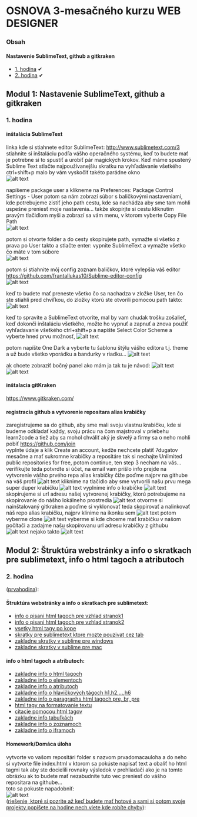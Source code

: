 # OSNOVA 3-mesačného kurzu WEB DESIGNER

### Obsah
#### Nastavenie SublimeText, github a gitkraken

- [1. hodina](#1) &#10004;
- [2. hodina](#2) &#10004;

## Modul 1: Nastavenie SublimeText, github a gitkraken

### <a name="1">1. hodina</a>

#### inštalácia SublimeText</br>
linka kde si stiahnete editor SublimeText: <a name="http://www.sublimetext.com/3">http://www.sublimetext.com/3</a></br>
stiahnite si inštaláciu podľa vášho operačného systému, keď to budete mať je potrebne si to spustiť a urobiť pár magických krokov.
Keď máme spustený Sublime Text stlačte najpoužívanejšiu skratku na vyhľadávanie všetkého ctrl+shift+p
malo by vám vyskočiť takéto parádne okno</br> 
![alt text](/1/1.png)

napíšeme package user a klikneme na Preferences: Package Control Settings - User potom sa nám zobrazí súbor s baličkovými nastaveniami, kde potrebujeme zistiť jeho path cestu, kde sa nachádza aby sme tam mohli uspešne preniesť moje nastavenia... takže skopírjte si cestu kliknutim pravým tlačidlom myši a zobrazí sa vám menu, v ktorom vyberte Copy File Path</br>
![alt text](/1/2.png)

potom si otvorte folder a do cesty skopirujete path, vymažte si všetko z prava po User takto a stlačte enter: vypnite SublimeText a vymažte všetko čo máte v tom súbore</br>
![alt text](/1/4.png)

potom si stiahnite môj config zoznam baličkov, ktoré vylepšia váš editor <a name="https://github.com/frantallukas10/Sublime-editor-config">https://github.com/frantallukas10/Sublime-editor-config</a></br>
![alt text](/1/5.png)

keď to budete mať preneste všetko čo sa nachadza v zložke User, ten čo ste stiahli pred chvíľkou, do zložky ktorú ste otvorili pomocou path takto:</br>
![alt text](/1/6.png)

keď to spravite a SublimeText otvorite, mal by vam chudak trošku zošalieť, keď dokonči inštaláciu všetkého, možte ho vypnuť a zapnuť a znova použiť vyhľadavanie všetkého ctrl+shift+p a napíšte Select Color Scheme a vyberte hned prvu možnosť, 
![alt text](/1/7.png)

potom napíšte One Dark a vyberte tu šablonu štýlu vášho editora t.j. theme a už bude všetko vporádku a bandurky v riadku...
![alt text](/1/8.png)

ak chcete zobraziť bočný panel ako mám ja tak tu je návod:
![alt text](/1/9.png)
![alt text](/1/10.png)

#### inštalacia gitKraken</br>
<a name="https://www.gitkraken.com/">https://www.gitkraken.com/</a></br>

#### registracia github a vytvorenie repositara alias krabičky</br>
zaregistrujeme sa do github, aby sme mali svoju vlastnu krabičku, kde si budeme odkladať každy, svoju prácu na čom majstroval v priebehu learn2code a tiež aby sa mohol chváliť aký je skvelý a firmy sa o neho mohli pobiť <a name="https://github.com/join">https://github.com/join</a></br>
vyplnte údaje a klik Create an account, kedže nechcete platiť 7dugatov mesačne a mať sukromne krabičky a repositáre tak si nechajte Unlimited public repositories for free, potom continue, ten step 3 necham na vás...
verifikujte teda potvrdte si účet, na email vam prišlo info
prejde na vytvorenie vášho prvého repa alias krabičky čiže poďme najprv na githube na váš profil
![alt text](/1/11.png)
kliknime na tlačidlo aby sme vytvorili našu prvu mega super duper krabičku
![alt text](/1/12.png)
vyplníme info o krabičke
![alt text](/1/13.png)
skopirujeme si url adresu našej vytvorenej krabičky, ktorú potrebujeme na skopirovanie do nášho lokálneho prostredia
![alt text](/1/14.png)
otvorme si nainštalovaný gitkraken a poďme si vyklonovať teda skopirovať a nalinkovať náš repo alias krabičku, najprv klinime na ikonku sem
![alt text](/1/15.png)
potom vyberme clone
![alt text](/1/16.png)
vyberme si kde chceme mať krabičku v našom počítači a zadajme našu skopírovanu url adresu krabičky z githubu
![alt text](/1/17.png)
nejako takto
![alt text](/1/18.png)

## Modul 2: Štruktúra webstránky a info o skratkach pre sublimetext, info o html tagoch a atributoch

### <a name="2">2. hodina</a>
([prvahodina](/prvahodina)):
#### Štruktúra webstránky a info o skratkach pre sublimetext:</br>
- [info o pisani html tagoch pre vzhlad stranok1](https://www.w3schools.com/html/html_layout.asp)</br>
- [info o pisani html tagoch pre vzhlad stranok2](https://www.developer.com/lang/understanding-the-proper-way-to-lay-out-a-page-with-html5.html)</br>
- [vsetky html tagy po kope](http://overapi.com/html)</br>
- [skratky pre sublimetext ktore mozte pouzivat cez tab](https://docs.emmet.io/cheat-sheet)</br>
- [zakladne skratky v sublime pre windows](http://docs.sublimetext.info/en/latest/reference/keyboard_shortcuts_win.html)</br>
- [zakladne skratky v sublime pre mac](http://docs.sublimetext.info/en/latest/reference/keyboard_shortcuts_osx.html)</br>

#### info o html tagoch a atributoch:</br>
- [zakladne info o html tagoch](http://overapi.com/html)</br>
- [zakladne info o elementoch](https://www.w3schools.com/html/html_elements.asp)</br>
- [zakladne info o atributoch](https://www.w3schools.com/html/html_attributes.asp)</br>
- [zakladne info o hlavičkových tágoch h1,h2,...,h6](https://www.w3schools.com/html/html_headings.asp)</br>
- [zakladne info o paragraphs html tagoch pre, br, pre](https://www.w3schools.com/html/html_paragraphs.asp)</br>
- [html tagy na formatovanie textu](https://www.w3schools.com/html/html_formatting.asp)</br>
- [citacie pomocou html tagov](https://www.w3schools.com/html/html_paragraphs.asp)</br>
- [zakladne info tabuľkách](https://www.w3schools.com/html/html_tables.asp)</br>
- [zakladne info o zoznamoch](https://www.w3schools.com/html/html_lists.asp)</br>
- [zakladne info o iframoch](https://www.w3schools.com/html/html_iframe.asp)</br>

#### Homework/Domáca úloha</br>
vytvorte vo vašom repositári folder s nazvom prvadomacauloha a do neho si vytvorte file index.html v ktorom sa pokúste napisať text a obaliť ho html tagmi tak aby ste docielili rovnaky výsledok v prehliadači ako je na tomto obrázku ak to budete mať nezabudnite tuto vec preniesť do vášho repositara na githube...<br>
toto sa pokuste napadobniť:<br>
![alt text](/2/firsthomework.png)<br>
([riešenie, ktoré si pozrite až keď budete mať hotové a sami si potom svoje projekty popíšete na hodine nech viete kde robíte chyby](/2/solution.html)):<br>
